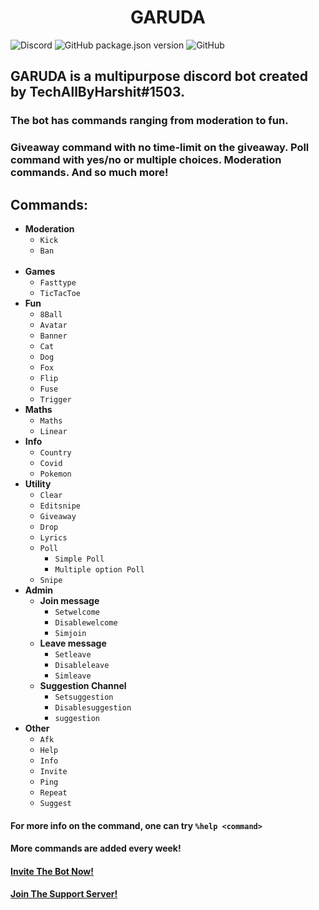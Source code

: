 # <CENTER>GARUDA</CENTER>
<img alt="Discord" src="https://img.shields.io/discord/790982401407844384?style=for-the-badge"> <img alt="GitHub package.json version" src="https://img.shields.io/github/package-json/v/TechAllByHarshit/GARUDA?style=for-the-badge"> <img alt="GitHub" src="https://img.shields.io/github/license/TechAllByHarshit/GARUDA?color=blueviolet&style=for-the-badge">
## GARUDA is a multipurpose discord bot created by TechAllByHarshit#1503.
### The bot has commands ranging from moderation to fun.
### Giveaway command with no time-limit on the giveaway. Poll command with yes/no or multiple choices. Moderation commands. And so much more!

## Commands:

- <b> Moderation </b> 
	- `Kick`
    - `Ban`  
&nbsp;
- <b> Games </b>
	- `Fasttype`
    - `TicTacToe`
&nbsp;
- <b> Fun </b> 
	- `8Ball`
    - `Avatar`
    - `Banner`
    - `Cat`
    - `Dog`
    - `Fox`
    - `Flip`
    - `Fuse`
    - `Trigger`
&nbsp;
- <b> Maths </b>
	- `Maths`
    - `Linear`
&nbsp;
- <b> Info </b> 
	- `Country`
    - `Covid`
    - `Pokemon`
&nbsp;
- <b> Utility </b>
	- `Clear`
    - `Editsnipe`
    - `Giveaway`
    - `Drop`
    - `Lyrics`
    - `Poll`
    	- `Simple Poll`
        - `Multiple option Poll`
    - `Snipe`
&nbsp;
- <b> Admin </b>
	- <b> Join message </b>
    	- `Setwelcome`
        - `Disablewelcome`
        - `Simjoin`
    - <b> Leave message </b>
    	- `Setleave`
        - `Disableleave`
        - `Simleave`
    - <b> Suggestion Channel </b>
    	- `Setsuggestion`
        - `Disablesuggestion`
        - `suggestion`
&nbsp;
- <b> Other </b>
	- `Afk`
    - `Help`
    - `Info`
    - `Invite`
    - `Ping`
    - `Repeat`
    - `Suggest`
&nbsp;
&nbsp;
    
#### For more info on the command, one can try `%help <command>`
#### More commands are added every week!
#### <a href="https://discord.com/api/oauth2/authorize?client_id=777840690515279872&permissions=8&scope=applications.commands%20bot" target="_blank">Invite The Bot Now!</a>
#### <a href="https://discord.gg/sBe3jNSdqN" target="_blank">Join The Support Server!</a>

